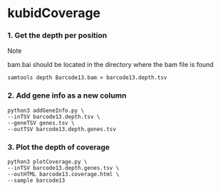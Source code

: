 # kubidCoverage

### 1. Get the depth per position
> [!NOTE]
> bam.bai should be located in the directory where the bam file is found

```
samtools depth Barcode13.bam > barcode13.depth.tsv
```


### 2. Add gene info as a new column
```
python3 addGeneInfo.py \
--inTSV barcode13.depth.tsv \
--geneTSV genes.tsv \
--outTSV barcode13.depth.genes.tsv
```


### 3. Plot the depth of coverage
```
python3 plotCoverage.py \
--inTSV barcode13.depth.genes.tsv \
--outHTML barcode13.coverage.html \
--sample barcode13
```
